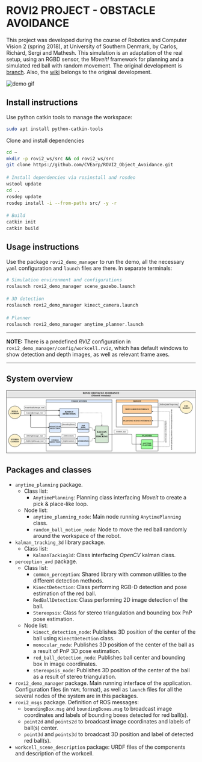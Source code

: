 # ROVI2 PROJECT - OBSTACLE AVOIDANCE

This project was developed during the course of Robotics and Computer Vision 2 (spring 2018), at University of Southern Denmark, by Carlos, Richárd, Sergi and Mathesh. This simulation is an adaptation of the real setup, using an RGBD sensor, the _Moveit!_ framework for planning and a simulated red ball with random movement. The original development is [branch](https://github.com/CVH95/Salzburg/tree/rovi2-2018). Also, the [wiki](https://github.com/CVH95/Salzburg/wiki) belongs to the original development.

![demo gif](doc/demo.gif)

## Install instructions

Use python catkin tools to manage the workspace:

```sh
sudo apt install python-catkin-tools
```

Clone and install dependencies

```sh
cd ~
mkdir -p rovi2_ws/src && cd rovi2_ws/src
git clone https://github.com/CVEarp/ROVI2_Object_Avoidance.git

# Install dependencies via rosinstall and rosdeo
wstool update
cd ..
rosdep update
rosdep install -i --from-paths src/ -y -r

# Build
catkin init
catkin build
```

## Usage instructions

Use the package `rovi2_demo_manager` to run the demo, all the necessary `yaml` configuration and `launch` files are there. In separate terminals:

```sh
# Simulation environment and configurations
roslaunch rovi2_demo_manager scene_gazebo.launch

# 3D detection
roslaunch rovi2_demo_manager kinect_camera.launch

# Planner
roslaunch rovi2_demo_manager anytime_planner.launch
```

- - -

**NOTE:** There is a predefined _RVIZ_ configuration in `rovi2_demo_manager/config/workcell.rviz`, which has default windows to show detection and depth images, as well as relevant frame axes.

- - -

## System overview

![system](doc/rovi2_system.png)

## Packages and classes

- `anytime_planning` package.
  - Class list:
    - `AnytimePlanning`: Planning class interfacing _Moveit_ to create a pick & place-like loop.
  - Node list:
    - `anytime_planning_node`: Main node running `AnytimePlanning` class.
    - `random_ball_motion_node`: Node to move the red ball randomly around the workspace of the robot.
- `kalman_tracking_3d` library package.
  - Class list:
    - `KalmanTacking3d`: Class interfacing _OpenCV_ kalman class.
- `perception_avd` package.
  - Class list:
    - `common_perception`: Shared library with common utilities to the different detection methods.
    - `KinectDetection`: Class performing RGB-D detection and pose estimation of the red ball.
    - `RedBallDetection`: Class performing 2D image detection of the ball.
    - `Stereopsis`: Class for stereo triangulation and bounding box PnP pose estimation.
  - Node list:
    - `kinect_detection_node`: Publishes 3D position of the center of the ball using `KinectDetection` class.
    - `monocular_node`: Publishes 3D position of the center of the ball as a result of PnP 3D pose estimation.
    - `red_ball_detection_node`: Publishes ball center and bounding box in image coordinates.
    - `stereopsis_node`: Publishes 3D position of the center of the ball as a result of stereo triangulation.
- `rovi2_demo_manager` package. Main running interface of the application. Configuration files (in `YAML` format), as well as `launch` files for all the several nodes of the system are in this packages.
- `rovi2_msgs` package. Definition of ROS messages:
  - `boundingBox.msg` and `boundingBoxes.msg` to broadcast image coordinates and labels of bounding boxes detected for red ball(s).
  - `point2d` and `points2d` to broadcast image coordinates and labels of ball(s) center.
  -  `point3d` and `points3d` to broadcast 3D position and label of detected red ball(s).
- `workcell_scene_description` package: URDF files of the components and description of the workcell.


